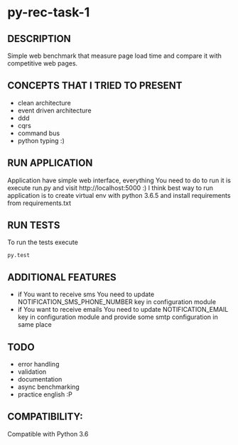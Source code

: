 py-rec-task-1
=============

## DESCRIPTION
Simple web benchmark that measure page load time and compare it with competitive web pages.

## CONCEPTS THAT I TRIED TO PRESENT
* clean architecture
* event driven architecture
* ddd
* cqrs
* command bus
* python typing :)

## RUN APPLICATION 
Application have simple web interface, everything You need to do to 
run it is execute run.py and visit http://localhost:5000 :)
I think best way to run application is to create virtual env with python 3.6.5 and install requirements from requirements.txt

## RUN TESTS
To run the tests execute

`py.test`

## ADDITIONAL FEATURES
* if You want to receive sms You need to update NOTIFICATION_SMS_PHONE_NUMBER key in configuration module
* if You want to receive emails You need to update NOTIFICATION_EMAIL key in configuration module and provide some smtp configuration in same place

## TODO
* error handling
* validation
* documentation
* async benchmarking
* practice english :P

## COMPATIBILITY:
Compatible with Python 3.6
